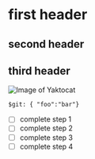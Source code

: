 # first header
## second header
## third header

![Image of Yaktocat](https://octodex.github.com/images/yaktocat.png)

```
$git: { "foo":"bar"}
```

- [ ] complete step 1
- [ ] complete step 2
- [ ] complete step 3
- [ ] complete step 4
